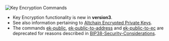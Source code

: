 ![Key Encryption Commands](https://raw.githubusercontent.com/libbitcoin/libbitcoin-explorer/network/img/key-encryption-commands.png)

* Key Encryption functionality is new in **version3**.
* See also information pertaining to [Altchain Encrypted Private Keys](https://github.com/libbitcoin/libbitcoin/wiki/Altchain-Encrypted-Private-Keys).
* The commands [ek-public](bx-ek-public), [ek-public-to-address](bx-ek-public-to-address) and [ek-public-to-ec](bx-ek-public-to-ec) are deprecated for reasons described in [BIP38-Security-Considerations](https://github.com/libbitcoin/libbitcoin/wiki/BIP38-Security-Considerations).